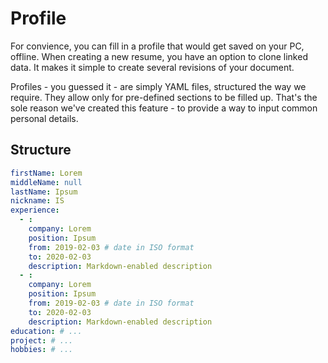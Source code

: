 # Profile

For convience, you can fill in a profile that would get saved on your PC, offline. When creating a new resume, you have an option to clone linked data. It makes it simple to create several revisions of your document.

Profiles - you guessed it - are simply YAML files, structured the way we require. They allow only for pre-defined sections to be filled up. That's the sole reason we've created this feature - to provide a way to input common personal details.

## Structure

```yaml
firstName: Lorem
middleName: null
lastName: Ipsum
nickname: IS
experience:
  - :
    company: Lorem
    position: Ipsum
    from: 2019-02-03 # date in ISO format
    to: 2020-02-03
    description: Markdown-enabled description
  - :
    company: Lorem
    position: Ipsum
    from: 2019-02-03 # date in ISO format
    to: 2020-02-03
    description: Markdown-enabled description
education: # ...
project: # ...
hobbies: # ...
```